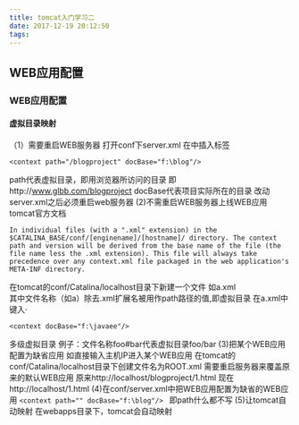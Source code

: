 ```yaml
---
title: tomcat入门学习二
date: 2017-12-19 20:12:50
tags:
---
```

## WEB应用配置

### WEB应用配置
#### 虚拟目录映射
（1）需要重启WEB服务器
打开conf下server.xml
在<host>中插入<context>标签
```
<context path="/blogproject" docBase="f:\blog"/>
```
path代表虚拟目录，即用浏览器所访问的目录
即http://www.glbb.com/blogproject
docBase代表项目实际所在的目录
改动server.xml之后必须重启web服务器
(2)不需重启WEB服务器上线WEB应用
tomcat官方文档
```
In individual files (with a ".xml" extension) in the $CATALINA_BASE/conf/[enginename]/[hostname]/ directory. The context path and version will be derived from the base name of the file (the file name less the .xml extension). This file will always take precedence over any context.xml file packaged in the web application's META-INF directory.
```
在tomcat的conf/Catalina/localhost目录下新建一个文件
如a.xml  
其中文件名称（如a）除去.xml扩展名被用作path路径的值,即虚拟目录
在a.xml中键入·
```
<context docBase="f:\javaee"/>
```
多级虚拟目录
例子：文件名称foo#bar代表虚拟目录foo/bar
(3)把某个WEB应用配置为缺省应用
如直接输入主机IP进入某个WEB应用
在tomcat的conf/Catalina/localhost目录下创建文件名为ROOT.xml
需要重启服务器来覆盖原来的默认WEB应用
原来http://localhost/blogproject/1.html
现在http://localhost/1.html
(4)在conf/server.xml中把WEB应用配置为缺省的WEB应用
`<context path="" docBase="f:\blog"/> `
即path什么都不写
(5)让tomcat自动映射
在webapps目录下，tomcat会自动映射
